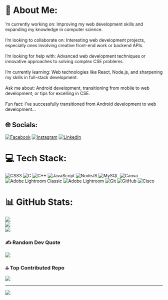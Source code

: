 # 💫 About Me:
’m currently working on: Improving my web development skills and expanding my knowledge in computer science.<br><br>I’m looking to collaborate on: Interesting web development projects, especially ones involving creative front-end work or backend APIs.<br><br>I’m looking for help with: Advanced web development techniques or innovative approaches to solving complex CSE problems.<br><br>I’m currently learning: Web technologies like React, Node.js, and sharpening my skills in full-stack development.<br><br>Ask me about: Android development, transitioning from mobile to web development, or tips for excelling in CSE.<br><br>Fun fact: I’ve successfully transitioned from Android development to web development...


## 🌐 Socials:
[![Facebook](https://img.shields.io/badge/Facebook-%231877F2.svg?logo=Facebook&logoColor=white)](https://facebook.com/VAnityabarua) [![Instagram](https://img.shields.io/badge/Instagram-%23E4405F.svg?logo=Instagram&logoColor=white)](https://instagram.com/anityasativus) [![LinkedIn](https://img.shields.io/badge/LinkedIn-%230077B5.svg?logo=linkedin&logoColor=white)](https://linkedin.com/in/anityabarua) 

# 💻 Tech Stack:
![CSS3](https://img.shields.io/badge/css3-%231572B6.svg?style=for-the-badge&logo=css3&logoColor=white) ![C](https://img.shields.io/badge/c-%2300599C.svg?style=for-the-badge&logo=c&logoColor=white) ![C++](https://img.shields.io/badge/c++-%2300599C.svg?style=for-the-badge&logo=c%2B%2B&logoColor=white) ![JavaScript](https://img.shields.io/badge/javascript-%23323330.svg?style=for-the-badge&logo=javascript&logoColor=%23F7DF1E) ![NodeJS](https://img.shields.io/badge/node.js-6DA55F?style=for-the-badge&logo=node.js&logoColor=white) ![MySQL](https://img.shields.io/badge/mysql-4479A1.svg?style=for-the-badge&logo=mysql&logoColor=white) ![Canva](https://img.shields.io/badge/Canva-%2300C4CC.svg?style=for-the-badge&logo=Canva&logoColor=white) ![Adobe Lightroom Classic](https://img.shields.io/badge/Adobe%20Lightroom%20Classic-31A8FF.svg?style=for-the-badge&logo=Adobe%20Lightroom%20Classic&logoColor=white) ![Adobe Lightroom](https://img.shields.io/badge/Adobe%20Lightroom-31A8FF.svg?style=for-the-badge&logo=Adobe%20Lightroom&logoColor=white) ![Git](https://img.shields.io/badge/git-%23F05033.svg?style=for-the-badge&logo=git&logoColor=white) ![GitHub](https://img.shields.io/badge/github-%23121011.svg?style=for-the-badge&logo=github&logoColor=white) ![Cisco](https://img.shields.io/badge/cisco-%23049fd9.svg?style=for-the-badge&logo=cisco&logoColor=black)
# 📊 GitHub Stats:
![](https://github-readme-stats.vercel.app/api?username=anityasativus&theme=dark&hide_border=false&include_all_commits=false&count_private=false)<br/>
![](https://github-readme-streak-stats.herokuapp.com/?user=anityasativus&theme=dark&hide_border=false)<br/>
![](https://github-readme-stats.vercel.app/api/top-langs/?username=anityasativus&theme=dark&hide_border=false&include_all_commits=false&count_private=false&layout=compact)

### ✍️ Random Dev Quote
![](https://quotes-github-readme.vercel.app/api?type=vetical&theme=dark)

### 🔝 Top Contributed Repo
![](https://github-contributor-stats.vercel.app/api?username=anityasativus&limit=5&theme=gruvbox&combine_all_yearly_contributions=true)

---
[![](https://visitcount.itsvg.in/api?id=anityasativus&icon=0&color=1)](https://visitcount.itsvg.in)

<!-- Proudly created with GPRM ( https://gprm.itsvg.in ) -->
